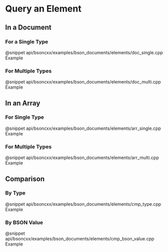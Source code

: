 # Query an Element

## In a Document

### For a Single Type

@snippet api/bsoncxx/examples/bson_documents/elements/doc_single.cpp Example

### For Multiple Types

@snippet api/bsoncxx/examples/bson_documents/elements/doc_multi.cpp Example

## In an Array

### For Single Type

@snippet api/bsoncxx/examples/bson_documents/elements/arr_single.cpp Example

### For Multiple Types

@snippet api/bsoncxx/examples/bson_documents/elements/arr_multi.cpp Example

## Comparison

### By Type

@snippet api/bsoncxx/examples/bson_documents/elements/cmp_type.cpp Example

### By BSON Value

@snippet api/bsoncxx/examples/bson_documents/elements/cmp_bson_value.cpp Example
